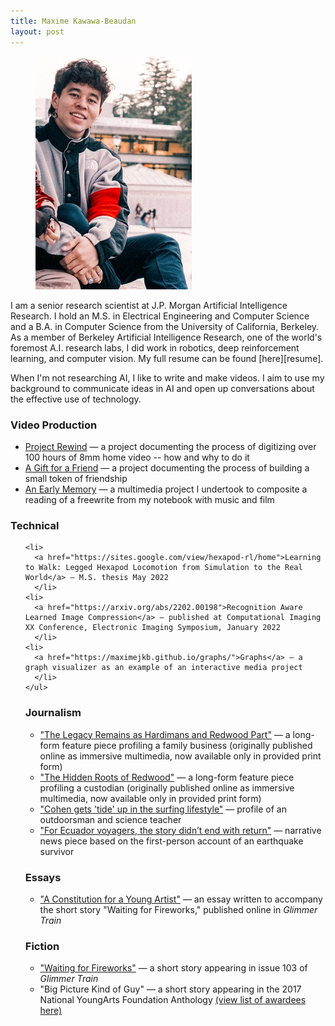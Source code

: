 ```yaml
---
title: Maxime Kawawa-Beaudan
layout: post
---
```

<figure>
  <img alt="Maxime" src="/assets/images/headshot.jpg" width="250"/> 
</figure>
I am a senior research scientist at J.P. Morgan Artificial Intelligence Research. I hold an M.S. in Electrical Engineering and Computer Science and a B.A. in Computer Science from the University of California, Berkeley. As a member of Berkeley Artificial Intelligence Research, one of the world's foremost A.I. research labs, I did work in robotics, deep reinforcement learning, and computer vision. My full resume can be found [here][resume].

When I'm not researching AI, I like to write and make videos. I aim to use my background to communicate ideas in AI and open up conversations about the effective use of technology.

<h3> Video Production </h3>
<ul>
  <li><a href="https://youtu.be/yy-NEx1hGes">Project Rewind</a> — a project documenting the process of digitizing over 100 hours of 8mm home video -- how and why to do it </li>
  <li><a href="https://youtu.be/QJDIGEdWjhQ">A Gift for a Friend</a> — a project documenting the process of building a small token of friendship </li>
  <li><a href="https://youtu.be/qUAGxEM5G9g">An Early Memory</a> — a multimedia project I undertook to composite a reading of a freewrite from my notebook with music and film </li>
  </ul>
  
  <h3> Technical </h3>
  <ul>

    <li>
      <a href="https://sites.google.com/view/hexapod-rl/home">Learning to Walk: Legged Hexapod Locomotion from Simulation to the Real World</a> — M.S. thesis May 2022
      </li>
    <li>
      <a href="https://arxiv.org/abs/2202.00198">Recognition Aware Learned Image Compression</a> — published at Computational Imaging XX Conference, Electronic Imaging Symposium, January 2022
      </li>
    <li>
      <a href="https://maximejkb.github.io/graphs/">Graphs</a> — a graph visualizer as an example of an interactive media project
      </li>
    </ul>

<h3> Journalism </h3>
<ul>
  <li><a href="https://issuu.com/redwoodbark/docs/merged__17_/12">"The Legacy Remains as Hardimans and Redwood Part"</a> — a long-form feature piece profiling a family business (originally published online as immersive multimedia, now available only in provided print form)</li>
  <li><a href="https://issuu.com/redwoodbark/docs/september2016/14">"The Hidden Roots of Redwood"</a> — a long-form feature piece profiling a custodian (originally published online as immersive multimedia, now available only in provided print form)</li>
  <li><a href="https://redwoodbark.org/33969/culture/cohen-surfing-lifestyle/">"Cohen gets 'tide' up in the surfing lifestyle"</a> — profile of an outdoorsman and science teacher</li>
  <li><a href="https://redwoodbark.org/27885/culture/ecuador-voyagers-story-didnt-end-return/">"For Ecuador voyagers, the story didn’t end with return"</a> — narrative news piece based on the first-person account of an earthquake survivor </li>
  </ul>

<h3> Essays </h3>
<ul>
  <li><a href="http://www.glimmertrain.com/bulletins/essays/b132beaudan.php">"A Constitution for a Young Artist"</a> — an essay written to accompany the short story "Waiting for Fireworks," published online in <em>Glimmer Train</em> </li>
  </ul>

<h3> Fiction </h3>
<ul>
  <li><a href="https://www.amazon.com/dp/1595530525/ref=cm_sw_em_r_mt_dp_S8E4T2M8YJCPQNS16920">"Waiting for Fireworks"</a> — a short story appearing in issue 103 of <em>Glimmer Train</em> </li>
  <li>"Big Picture Kind of Guy" — a short story appearing in the 2017 National YoungArts Foundation Anthology <a href="https://youngarts.org/wp-content/uploads/2021/06/2017-youngarts-winners-award-level.pdf">(view list of awardees here)</a></li>
  </ul>


[resume]: /assets/resume.pdf
